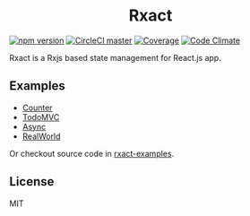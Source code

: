 <h1 align="center">Rxact</h1>

[![npm version](https://img.shields.io/npm/v/rxact.svg?style=flat-square)](https://www.npmjs.com/package/rxact)
[![CircleCI master](https://img.shields.io/circleci/project/github/Darmody/rxact/master.svg?style=flat-square)](https://circleci.com/gh/Darmody/rxact/tree/master)
[![Coverage](https://codeclimate.com/github/Darmody/rxact/badges/coverage.svg)](https://codeclimate.com/github/Darmody/rxact)
[![Code Climate](https://codeclimate.com/github/Darmody/rxact/badges/gpa.svg)](https://codeclimate.com/github/Darmody/rxact)

Rxact is a Rxjs based state management for React.js app.

## Examples

* [Counter](https://darmody.github.io/rxact-examples/counter)
* [TodoMVC](https://darmody.github.io/rxact-examples/todomvc)
* [Async](https://darmody.github.io/rxact-examples/async)
* [RealWorld](https://darmody.github.io/rxact-examples/real-world)

Or checkout source code in [rxact-examples](https://github.com/darmody/rxact-examples).

## License

MIT

